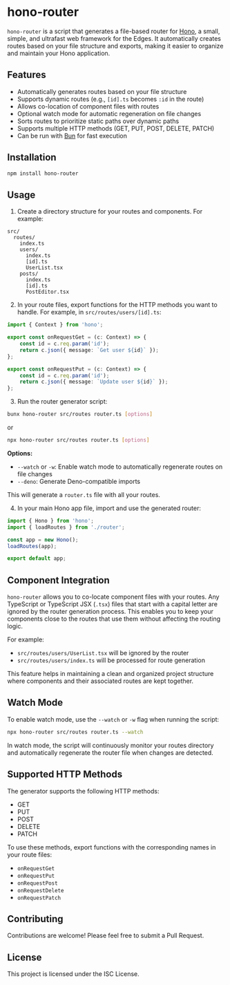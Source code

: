 # hono-router

`hono-router` is a script that generates a file-based router for [Hono](https://hono.dev/), a small, simple, and ultrafast web framework for the Edges. It automatically creates routes based on your file structure and exports, making it easier to organize and maintain your Hono application.

## Features

- Automatically generates routes based on your file structure
- Supports dynamic routes (e.g., `[id].ts` becomes `:id` in the route)
- Allows co-location of component files with routes
- Optional watch mode for automatic regeneration on file changes
- Sorts routes to prioritize static paths over dynamic paths
- Supports multiple HTTP methods (GET, PUT, POST, DELETE, PATCH)
- Can be run with [Bun](https://bun.sh/) for fast execution

## Installation

```bash
npm install hono-router
```

## Usage

1. Create a directory structure for your routes and components. For example:

```
src/
  routes/
    index.ts
    users/
      index.ts
      [id].ts
      UserList.tsx
    posts/
      index.ts
      [id].ts
      PostEditor.tsx
```

2. In your route files, export functions for the HTTP methods you want to handle. For example, in `src/routes/users/[id].ts`:

```typescript
import { Context } from 'hono';

export const onRequestGet = (c: Context) => {
	const id = c.req.param('id');
	return c.json({ message: `Get user ${id}` });
};

export const onRequestPut = (c: Context) => {
	const id = c.req.param('id');
	return c.json({ message: `Update user ${id}` });
};
```

3. Run the router generator script:

```bash
bunx hono-router src/routes router.ts [options]
```

or

```bash
npx hono-router src/routes router.ts [options]
```

**Options:**
- `--watch` or `-w`: Enable watch mode to automatically regenerate routes on file changes
- `--deno`: Generate Deno-compatible imports

This will generate a `router.ts` file with all your routes.

4. In your main Hono app file, import and use the generated router:

```typescript
import { Hono } from 'hono';
import { loadRoutes } from './router';

const app = new Hono();
loadRoutes(app);

export default app;
```

## Component Integration

`hono-router` allows you to co-locate component files with your routes. Any TypeScript or TypeScript JSX (`.tsx`) files that start with a capital letter are ignored by the router generation process. This enables you to keep your components close to the routes that use them without affecting the routing logic.

For example:

- `src/routes/users/UserList.tsx` will be ignored by the router
- `src/routes/users/index.ts` will be processed for route generation

This feature helps in maintaining a clean and organized project structure where components and their associated routes are kept together.

## Watch Mode

To enable watch mode, use the `--watch` or `-w` flag when running the script:

```bash
npx hono-router src/routes router.ts --watch
```

In watch mode, the script will continuously monitor your routes directory and automatically regenerate the router file when changes are detected.

## Supported HTTP Methods

The generator supports the following HTTP methods:

- GET
- PUT
- POST
- DELETE
- PATCH

To use these methods, export functions with the corresponding names in your route files:

- `onRequestGet`
- `onRequestPut`
- `onRequestPost`
- `onRequestDelete`
- `onRequestPatch`

## Contributing

Contributions are welcome! Please feel free to submit a Pull Request.

## License

This project is licensed under the ISC License.
